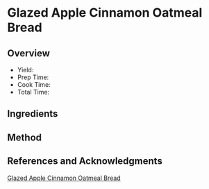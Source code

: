 # Glazed Apple Cinnamon Oatmeal Bread

## Overview

- Yield:
- Prep Time:
- Cook Time:
- Total Time:

## Ingredients


## Method



## References and Acknowledgments

[Glazed Apple Cinnamon Oatmeal Bread](http://lovelylittlekitchen.com/glazed-apple-cinnamon-oatmeal-bread/)
